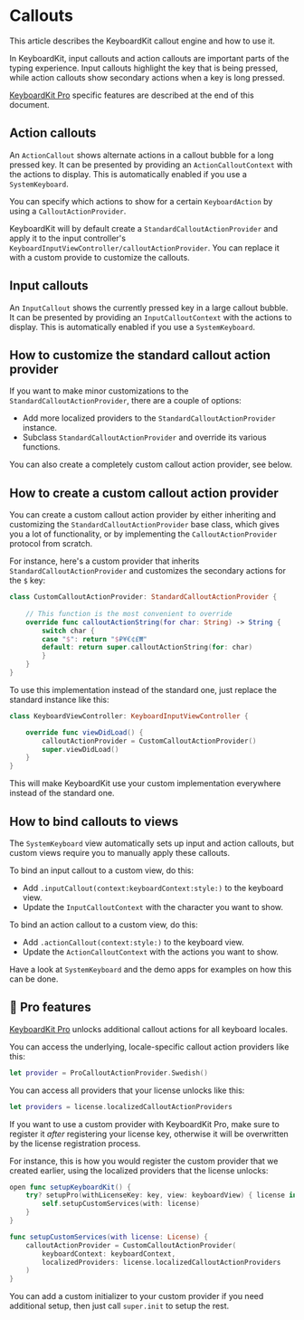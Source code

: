 # Callouts

This article describes the KeyboardKit callout engine and how to use it.

In KeyboardKit, input callouts and action callouts are important parts of the typing experience. Input callouts highlight the key that is being pressed, while action callouts show secondary actions when a key is long pressed.

[KeyboardKit Pro][Pro] specific features are described at the end of this document.



## Action callouts

An ``ActionCallout`` shows alternate actions in a callout bubble for a long pressed key. It can be presented by providing an ``ActionCalloutContext`` with the actions to display. This is automatically enabled if you use a ``SystemKeyboard``.

You can specify which actions to show for a certain ``KeyboardAction`` by using a ``CalloutActionProvider``. 

KeyboardKit will by default create a ``StandardCalloutActionProvider`` and apply it to the input controller's ``KeyboardInputViewController/calloutActionProvider``. You can replace it with a custom provide to customize the callouts.



## Input callouts

An ``InputCallout`` shows the currently pressed key in a large callout bubble. It can be presented by providing an ``InputCalloutContext`` with the actions to display. This is automatically enabled if you use a ``SystemKeyboard``.



## How to customize the standard callout action provider

If you want to make minor customizations to the ``StandardCalloutActionProvider``, there are a couple of options:

* Add more localized providers to the ``StandardCalloutActionProvider`` instance. 
* Subclass ``StandardCalloutActionProvider`` and override its various functions.

You can also create a completely custom callout action provider, see below.



## How to create a custom callout action provider

You can create a custom callout action provider by either inheriting and customizing the ``StandardCalloutActionProvider`` base class, which gives you a lot of functionality, or by implementing the ``CalloutActionProvider`` protocol from scratch.

For instance, here's a custom provider that inherits ``StandardCalloutActionProvider`` and customizes the secondary actions for the `$` key:

```swift
class CustomCalloutActionProvider: StandardCalloutActionProvider {
    
    // This function is the most convenient to override
    override func calloutActionString(for char: String) -> String {
        switch char {
        case "$": return "$₽¥€¢£₩"
        default: return super.calloutActionString(for: char)
        }
    }
}
```

To use this implementation instead of the standard one, just replace the standard instance like this:

```swift
class KeyboardViewController: KeyboardInputViewController {

    override func viewDidLoad() {
        calloutActionProvider = CustomCalloutActionProvider()
        super.viewDidLoad()
    }
}
```

This will make KeyboardKit use your custom implementation everywhere instead of the standard one.



## How to bind callouts to views

The ``SystemKeyboard`` view automatically sets up input and action callouts, but custom views require you to manually apply these callouts.  

To bind an input callout to a custom view, do this:

* Add `.inputCallout(context:keyboardContext:style:)` to the keyboard view.
* Update the ``InputCalloutContext`` with the character you want to show. 

To bind an action callout to a custom view, do this:

* Add `.actionCallout(context:style:)` to the keyboard view.
* Update the ``ActionCalloutContext`` with the actions you want to show.

Have a look at ``SystemKeyboard`` and the demo apps for examples on how this can be done.



## 👑 Pro features

[KeyboardKit Pro][Pro] unlocks additional callout actions for all keyboard locales.

You can access the underlying, locale-specific callout action providers like this:

```swift
let provider = ProCalloutActionProvider.Swedish()
```

You can access all providers that your license unlocks like this:

```swift
let providers = license.localizedCalloutActionProviders
```

If you want to use a custom provider with KeyboardKit Pro, make sure to register it *after* registering your license key, otherwise it will be overwritten by the license registration process.

For instance, this is how you would register the custom provider that we created earlier, using the localized providers that the license unlocks:

```swift
open func setupKeyboardKit() {
    try? setupPro(withLicenseKey: key, view: keyboardView) { license in
        self.setupCustomServices(with: license)
    }
}

func setupCustomServices(with license: License) {
    calloutActionProvider = CustomCalloutActionProvider(
        keyboardContext: keyboardContext,
        localizedProviders: license.localizedCalloutActionProviders
    )
}
```

You can add a custom initializer to your custom provider if you need additional setup, then just call `super.init` to setup the rest. 



[Pro]: https://github.com/KeyboardKit/KeyboardKitPro
